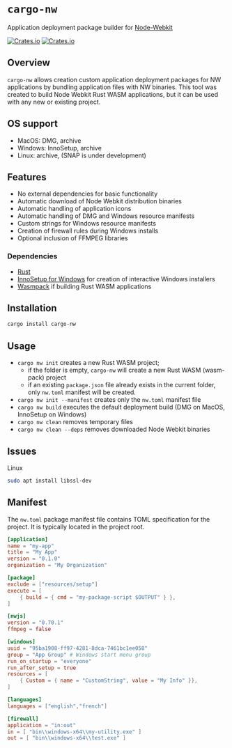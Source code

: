 # `cargo-nw`

Application deployment package builder for [Node-Webkit](https://nwjs.io)

[![Crates.io](https://img.shields.io/crates/l/manual-serializer.svg?maxAge=2592000)](https://crates.io/crates/manual-serializer)
[![Crates.io](https://img.shields.io/crates/v/manual-serializer.svg?maxAge=2592000)](https://crates.io/crates/manual-serializer)

## Overview

`cargo-nw` allows creation custom application deployment packages for NW applications by bundling application files with NW binaries.
This tool was created to build Node Webkit Rust WASM applications, but it can be used with any new or existing project.

## OS support
* MacOS: DMG, archive
* Windows: InnoSetup, archive
* Linux: archive, (SNAP is under development)

## Features
* No external dependencies for basic functionality
* Automatic download of Node Webkit distribution binaries
* Automatic handling of application icons
* Automatic handling of DMG and Windows resource manifests
* Custom strings for Windows resource manifests
* Creation of firewall rules during Windows installs
* Optional inclusion of FFMPEG libraries

### Dependencies
* [Rust](https://www.rust-lang.org/tools/install)
* [InnoSetup for Windows](https://jrsoftware.org/isdl.php) for creation of interactive Windows installers
* [Wasmpack](https://rustwasm.github.io/wasm-pack/installer/) if building Rust WASM applications

## Installation
```bash
cargo install cargo-nw
```

## Usage

* `cargo nw init` creates a new Rust WASM project;
    * if the folder is empty, `cargo-nw` will create a new Rust WASM (wasm-pack) project
    * if an existing `package.json` file already exists in the current folder, only `nw.toml` manifest will be created.
* `cargo nw init --manifest` creates only the `nw.toml` manifest file
* `cargo nw build` executes the default deployment build (DMG on MacOS, InnoSetup on Windows)
* `cargo nw clean` removes temporary files
* `cargo nw clean --deps` removes downloaded Node Webkit binaries

## Issues
Linux
```bash
sudo apt install libssl-dev
```

## Manifest

The `nw.toml` package manifest file contains TOML specification for the project. It is typically located in the project root.

```toml
[application]
name = "my-app"
title = "My App"
version = "0.1.0"
organization = "My Organization"

[package]
exclude = ["resources/setup"]
execute = [
    { build = { cmd = "my-package-script $OUTPUT" } },
]

[nwjs]
version = "0.70.1"
ffmpeg = false

[windows]
uuid = "95ba1908-ff97-4281-8dca-7461bc1ee058"
group = "App Group" # Windows start menu group
run_on_startup = "everyone"
run_after_setup = true
resources = [
    { Custom = { name = "CustomString", value = "My Info" }},
]

[languages]
languages = ["english","french"]

[firewall]
application = "in:out"
in = [ "bin\\windows-x64\\my-utility.exe" ]
out = [ "bin\\windows-x64\\test.exe" ]
```


